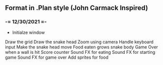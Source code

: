 ## Format in .Plan style (John Carmack Inspired)

### -= 12/30/2021 =-

* Initialze window

Draw the grid
Draw the snake head
Zoom using camera
Handle keyboard input
Make the snake head move
Food eaten grows snake body
Game Over when a wall is hit
Score counter
Sound FX for eating
Sound FX for starting game
Sound FX for game over
Add sprites for food



